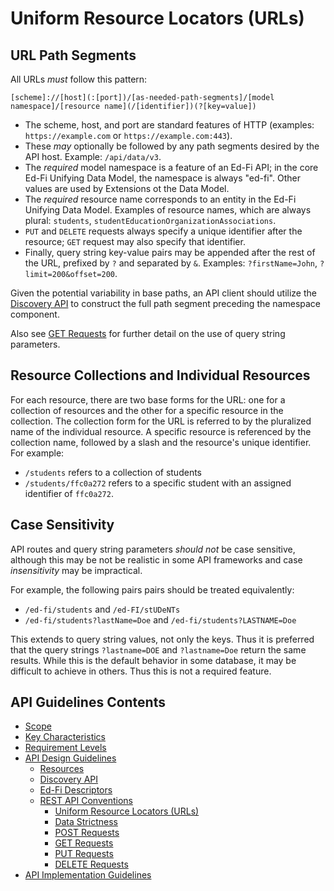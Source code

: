 # Uniform Resource Locators (URLs)

## URL Path Segments

All URLs _must_ follow this pattern:

```none
[scheme]://[host](:[port])/[as-needed-path-segments]/[model namespace]/[resource name](/[identifier])(?[key=value])
```

* The scheme, host, and port are standard features of HTTP (examples:
  `https://example.com` or `https://example.com:443`).
* These _may_ optionally be followed by any path segments desired by the API
  host. Example: `/api/data/v3`.
* The _required_ model namespace is a feature of an Ed-Fi API; in the core Ed-Fi
  Unifying Data Model, the namespace is always "ed-fi". Other values are used by
  Extensions ot the Data Model.
* The _required_ resource name corresponds to an entity in the Ed-Fi Unifying
  Data Model. Examples of resource names, which are always plural: `students`,
  `studentEducationOrganizationAssociations`.
* `PUT` and `DELETE` requests always specify a unique identifier after the
  resource; `GET` request may also specify that identifier.
* Finally, query string key-value pairs may be appended after the rest of the
  URL, prefixed by `?` and separated by `&`. Examples: `?firstName=John`,
  `?limit=200&offset=200`.

Given the potential variability in base paths, an API client should utilize the
[Discovery API](./ED-FI-DISCOVERY.md) to construct the full path segment
preceding the namespace component.

Also see [GET Requests](./GET-REQUESTS.md) for further detail on the use of
query string parameters.

## Resource Collections and Individual Resources

For each resource, there are two base forms for the URL: one for a collection of
resources and the other for a specific resource in the collection. The
collection form for the URL is referred to by the pluralized name of the
individual resource. A specific resource is referenced by the collection name,
followed by a slash and the resource's unique identifier. For example:

* `/students` refers to a collection of students
* `/students/ffc0a272` refers to a specific student with an assigned identifier
  of `ffc0a272`.

## Case Sensitivity

API routes and query string parameters _should not_ be case sensitive, although
this may be not be realistic in some API frameworks and case _insensitivity_ may
be impractical.

For example, the following pairs pairs should be treated equivalently:

* `/ed-fi/students` and `/ed-FI/stUDeNTs`
* `/ed-fi/students?lastName=Doe` and `/ed-fi/students?LASTNAME=Doe`

This extends to query string values, not only the keys. Thus it is preferred
that the query strings `?lastname=DOE` and `?lastname=Doe` return the same
results. While this is the default behavior in some database, it may be
difficult to achieve in others. Thus this is not a required feature.

## API Guidelines Contents

* [Scope](../SCOPE.md)
* [Key Characteristics](../KEY-CHARACTERISTICS.md)
* [Requirement Levels](../REQUIREMENT-LEVELS.md)
* [API Design Guidelines](../API-DESIGN-GUIDELINES/README.md)
  * [Resources](RESOURCES.md)
  * [Discovery API](./DISCOVERY-API.md)
  * [Ed-Fi Descriptors](./ED-FI-DESCRIPTORS.md)
  * [REST API Conventions](./REST-API.md)
    * [Uniform Resource Locators (URLs)](./UNIFORM-RESOURCE-LOCATORS.md)
    * [Data Strictness](./DATA-STRICTNESS.md)
    * [POST Requests](./POST-REQUESTS.md)
    * [GET Requests](./GET-REQUESTS.md)
    * [PUT Requests](./PUT-REQUESTS.md)
    * [DELETE Requests](./DELETE-REQUESTS.md)
* [API Implementation Guidelines](../API-IMPLEMENTATION-GUIDELINES/README.md)
